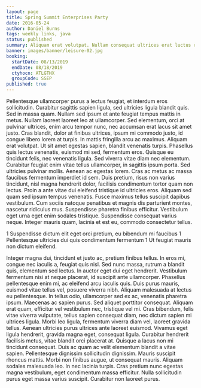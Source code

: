 ```yaml
---
layout: page
title: Spring Summit Enterprises Party
date: 2016-05-24
author: Daniel Burns
tags: weekly links, java
status: published
summary: Aliquam erat volutpat. Nullam consequat ultrices erat luctus rhoncus.
banner: images/banner/leisure-02.jpg
booking:
  startDate: 08/13/2019
  endDate: 08/18/2019
  ctyhocn: ATLGTHX
  groupCode: SSEP
published: true
---
```

Pellentesque ullamcorper purus a lectus feugiat, et interdum eros sollicitudin. Curabitur sagittis sapien ligula, sed ultricies ligula blandit quis. Sed in massa quam. Nullam sed ipsum et ante feugiat tempus mattis in metus. Nullam laoreet laoreet leo at ullamcorper. Sed elementum, orci at pulvinar ultrices, enim arcu tempor nunc, nec accumsan erat lacus sit amet justo. Cras blandit, dolor at finibus ultrices, ipsum mi commodo justo, id congue libero lorem at turpis. In mattis fringilla arcu ac maximus. Aliquam erat volutpat. Ut sit amet egestas sapien, blandit venenatis turpis. Phasellus quis lectus venenatis, euismod mi sed, fermentum eros. Quisque eu tincidunt felis, nec venenatis ligula.
Sed viverra vitae diam nec elementum. Curabitur feugiat enim vitae tellus ullamcorper, in sagittis ipsum porta. Sed ultricies pulvinar mollis. Aenean ac egestas lorem. Cras ac metus ac massa faucibus fermentum imperdiet id sem. Duis pretium, risus non varius tincidunt, nisl magna hendrerit dolor, facilisis condimentum tortor quam non lectus. Proin a ante vitae dui eleifend tristique id ultricies eros. Aliquam sed quam sed ipsum tempus venenatis. Fusce maximus tellus suscipit dapibus vestibulum. Cum sociis natoque penatibus et magnis dis parturient montes, nascetur ridiculus mus. Suspendisse pharetra finibus efficitur. Vestibulum eget urna eget enim sodales tristique. Suspendisse consequat varius neque. Integer mauris quam, lacinia et est eu, commodo consectetur tellus.

1 Suspendisse dictum elit eget orci pretium, eu bibendum mi faucibus
1 Pellentesque ultricies dui quis condimentum fermentum
1 Ut feugiat mauris non dictum eleifend.

Integer magna dui, tincidunt et justo ac, pretium finibus tellus. In eros mi, congue nec iaculis a, feugiat quis nisl. Sed nunc massa, rutrum a blandit quis, elementum sed lectus. In auctor eget dui eget hendrerit. Vestibulum fermentum nisi at neque placerat, id suscipit ante ullamcorper. Phasellus pellentesque enim mi, ac eleifend arcu iaculis quis. Duis purus mauris, euismod vitae tellus vel, posuere viverra nibh. Aliquam malesuada at lectus eu pellentesque. In tellus odio, ullamcorper sed ex ac, venenatis pharetra ipsum. Maecenas ac sapien purus. Sed aliquet porttitor consequat. Aliquam erat quam, efficitur vel vestibulum nec, tristique vel mi. Cras bibendum, felis vitae viverra vulputate, tellus sapien consequat diam, nec dictum sapien mi ultrices ligula. Morbi leo ligula, fermentum viverra diam vel, laoreet gravida tellus. Aenean ultricies purus ultrices ante laoreet euismod. Vivamus eget ligula hendrerit, gravida magna eget, consequat ligula.
Curabitur hendrerit facilisis metus, vitae blandit orci placerat at. Quisque a lacus non mi tincidunt consequat. Duis ac quam ac velit elementum blandit a vitae sapien. Pellentesque dignissim sollicitudin dignissim. Mauris suscipit rhoncus mattis. Morbi non finibus augue, ut consequat mauris. Aliquam sodales malesuada leo. In nec lacinia turpis. Cras pretium nunc egestas magna vestibulum, eget condimentum massa efficitur. Nulla sollicitudin purus eget massa varius suscipit. Curabitur non laoreet purus.
